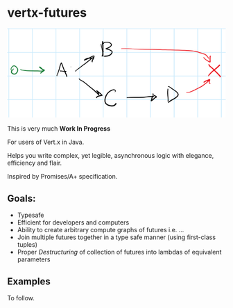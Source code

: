 # vertx-futures

![graph](docs/graph.png)

This is very much __Work In Progress__

For users of Vert.x in Java.

Helps you write complex, yet legible, asynchronous logic with elegance, efficiency and flair.

Inspired by Promises/A+ specification.

## Goals:

* Typesafe
* Efficient for developers and computers
* Ability to create arbitrary compute graphs of futures i.e. ...
* Join multiple futures together in a type safe manner (using first-class tuples)
* Proper *Destructuring* of collection of futures into lambdas of equivalent parameters

## Examples

To follow.


